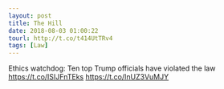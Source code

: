 ```yaml
---
layout: post
title: The Hill
date: 2018-08-03 01:00:22
tourl: http://t.co/t414UtTRv4
tags: [Law]
---
```

Ethics watchdog: Ten top Trump officials have violated the law https://t.co/ISIJFnTEks https://t.co/InUZ3VuMJY